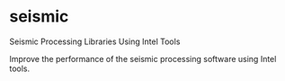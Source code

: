 # seismic
Seismic Processing Libraries Using Intel Tools

Improve the performance of the seismic processing software using Intel tools.
